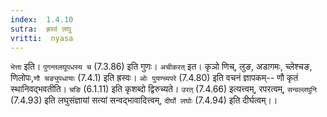 ```yaml
---
index:  1.4.10
sutra:  ह्रस्वं लघु
vritti:  nyasa
---
```


`भेत्ता` इति। `पुगन्तलघूपधस्य च` (7.3.86) इति गुणः। `अचीकरत्` इत। कृञो णिच्, लुङ, अडागमः, च्लेश्चङ, णिलोपः,`णौ चङ्युपधायाः` (7.4.1) इति ह्रस्वः। `ओः पुयण्च्यपरे` (7.4.80) इति वचनं ज्ञापकम्-- णौ कृतं स्थानिवद्भवतीति। `चङि` (6.1.11) इति कृशब्दो द्विरुच्यते। `उरत्` (7.4.66) इत्यत्त्वम्, रपरत्वम्, `सन्वल्लघुनि` (7.4.93) इति लघुसंज्ञायां सत्यां सन्वद्भावादित्त्वम्, `दीर्घो लघोः` (7.4.94) इति दीर्घत्वम्।।

